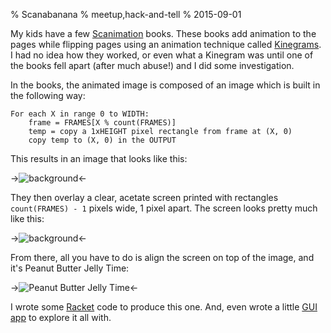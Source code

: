 % Scanabanana
% meetup,hack-and-tell
% 2015-09-01

My kids have a few [Scanimation](http://scanimationbooks.com/)
books. These books add animation to the pages while flipping pages
using an animation technique called
[Kinegrams](http://thinkzone.wlonk.com/Kinegram/Kinegram.htm). I had
no idea how they worked, or even what a Kinegram was until one of the
books fell apart (after much abuse!) and I did some investigation.

In the books, the animated image is composed of an image which is
built in the following way:

    For each X in range 0 to WIDTH:
        frame = FRAMES[X % count(FRAMES)]
        temp = copy a 1xHEIGHT pixel rectangle from frame at (X, 0)
        copy temp to (X, 0) in the OUTPUT

This results in an image that looks like this:

->![background](/static/img/entry/scana-bg.png)<-


They then overlay a clear, acetate screen printed with rectangles
`count(FRAMES) - 1` pixels wide, 1 pixel apart. The screen looks
pretty much like this:

->![background](/static/img/entry/scana-mask.png)<-

From there, all you have to do is align the screen on top of the
image, and it's Peanut Butter Jelly Time:

->![Peanut Butter Jelly Time](/static/img/entry/scana-banana.gif)<-

I wrote some [Racket](http://racket-lang.org) code to produce this
one. And, even wrote a little
[GUI app](https://github.com/apg/scanabanana) to explore it all with.
